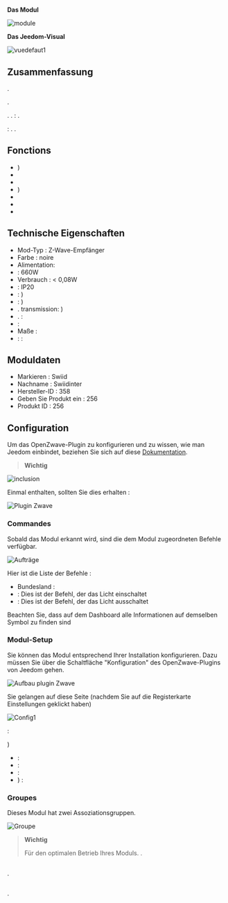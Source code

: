 # 

**Das Modul**

![module](images/swiid.inter/module.jpg)

**Das Jeedom-Visual**

![vuedefaut1](images/swiid.inter/vuedefaut1.jpg)

## Zusammenfassung

.

.

. .  : .

 : . .

## Fonctions

-   )
-   
-   
-   )
-   
-   
-   

## Technische Eigenschaften

-   Mod-Typ : Z-Wave-Empfänger
-   Farbe : noire
-   Alimentation: 
-    : 660W
-   Verbrauch : &lt; 0,08W
-   : IP20
-   : )
-    : )
-   . transmission: )
-   .  : 
-    : 
-   Maße : 
-    : :

## Moduldaten

-   Markieren : Swiid
-   Nachname : Swiidinter
-   Hersteller-ID : 358
-   Geben Sie Produkt ein : 256
-   Produkt ID : 256

## Configuration

Um das OpenZwave-Plugin zu konfigurieren und zu wissen, wie man Jeedom einbindet, beziehen Sie sich auf diese [Dokumentation](https://doc.jeedom.com/de_DE/plugins/automation%20protocol/openzwave/).

> **Wichtig**
>
> 

![inclusion](images/swiid.inter/inclusion.jpg)

Einmal enthalten, sollten Sie dies erhalten :

![Plugin Zwave](images/swiid.inter/information.jpg)

### Commandes

Sobald das Modul erkannt wird, sind die dem Modul zugeordneten Befehle verfügbar.

![Aufträge](images/swiid.inter/commandes.jpg)

Hier ist die Liste der Befehle :

-   Bundesland : 
-    : Dies ist der Befehl, der das Licht einschaltet
-    : Dies ist der Befehl, der das Licht ausschaltet

Beachten Sie, dass auf dem Dashboard alle Informationen auf demselben Symbol zu finden sind

### Modul-Setup

Sie können das Modul entsprechend Ihrer Installation konfigurieren. Dazu müssen Sie über die Schaltfläche "Konfiguration" des OpenZwave-Plugins von Jeedom gehen.

![Aufbau plugin Zwave](images/plugin/bouton_configuration.jpg)

Sie gelangen auf diese Seite (nachdem Sie auf die Registerkarte Einstellungen geklickt haben)

![Config1](images/swiid.inter/config1.jpg)

 :

)

-    : 
-    : 
-    : 
-   ) : 

### Groupes

Dieses Modul hat zwei Assoziationsgruppen.

![Groupe](images/swiid.inter/groupe.jpg)

> **Wichtig**
>
> Für den optimalen Betrieb Ihres Moduls. .

## 

.

## 

.
